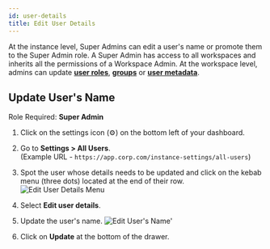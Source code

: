 ```yaml
---
id: user-details
title: Edit User Details
---
```


At the instance level, Super Admins can edit a user's name or promote them to the Super Admin role. A Super Admin has access to all workspaces and inherits all the permissions of a Workspace Admin. At the workspace level, admins can update **[user roles](#)**, **[groups](#)** or **[user metadata](#)**.

## Update User's Name

Role Required: **Super Admin** <br/>

1. Click on the settings icon (⚙️) on the bottom left of your dashboard.

2. Go to **Settings > All Users**. <br/> 
    (Example URL - `https://app.corp.com/instance-settings/all-users`)

3. Spot the user whose details needs to be updated and click on the kebab menu (three dots) located at the end of their row. 
    <img className="screenshot-full" src="/img/user-management/profile-management/user-details/edit-menu.png" alt="Edit User Details Menu" />

4. Select **Edit user details**.

5. Update the user's name.
    <img className="screenshot-full img-s" src="/img/user-management/profile-management/user-details/edit-name.png" alt="Edit User's Name'" />

6. Click on **Update** at the bottom of the drawer.